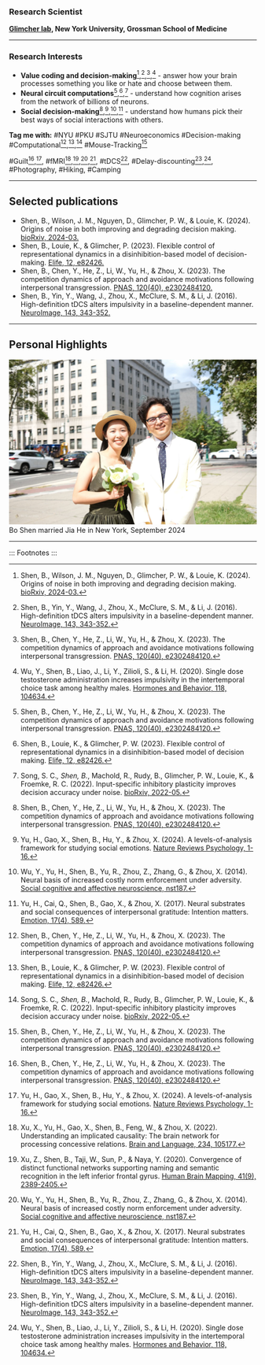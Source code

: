 
### Research Scientist

__[Glimcher lab](https://www.neuroeconomicslab.org/), New York University, Grossman School of Medicine__

---
### Research Interests

- __Value coding and decision-making__[^first],[^second],[^third],[^fourth] - answer how your brain processes something you like or hate and choose between them.
- __Neural circuit computations__[^third],[^fifth],[^sixth] - understand how cognition arises from the network of billions of neurons.
- __Social decision-making__[^third],[^seventh],[^tenth],[^eleventh] - understand how humans pick their best ways of social interactions with others.

__Tag me with:__
 <span>#NYU</span> <span>#PKU</span> <span>#SJTU</span> <span>#Neuroeconomics</span> <span>#Decision-making</span> <span>#Computational</span>[^third],[^fifth],[^sixth] <span>#Mouse-Tracking</span>[^third]

<span>#Guilt</span>[^third],[^seventh], <span>#fMRI</span>[^eighth],[^ninth],[^tenth],[^eleventh], <span>#tDCS</span>[^second], <span>#Delay-discounting</span>[^second],[^fourth], <span>#Photography</span>, <span>#Hiking</span>, <span>#Camping</span>


[^first]: Shen, B., Wilson, J. M., Nguyen, D., Glimcher, P. W., & Louie, K. (2024). Origins of noise in both improving and degrading decision making. [bioRxiv, 2024-03.](https://doi.org/10.1101/2024.03.26.586597)

[^second]: Shen, B., Yin, Y., Wang, J., Zhou, X., McClure, S. M., & Li, J. (2016). High-definition tDCS alters impulsivity in a baseline-dependent manner. [NeuroImage, 143, 343-352.](https://doi.org/10.1016/j.neuroimage.2016.09.006)

[^third]: Shen, B., Chen, Y., He, Z., Li, W., Yu, H., & Zhou, X. (2023). The competition dynamics of approach and avoidance motivations following interpersonal transgression. [PNAS, 120(40), e2302484120.](https://doi.org/10.1073/pnas.2302484120)

[^fourth]: Wu, Y., Shen, B., Liao, J., Li, Y., Zilioli, S., & Li, H. (2020). Single dose testosterone administration increases impulsivity in the intertemporal choice task among healthy males. [Hormones and Behavior, 118, 104634.](https://doi.org/10.1016/j.yhbeh.2019.104634)

[^fifth]: Shen, B., Louie, K., & Glimcher, P. W. (2023). Flexible control of representational dynamics in a disinhibition-based model of decision making. [Elife, 12, e82426.](https://doi.org/10.7554/eLife.82426)

[^sixth]: Song, S. C.*, Shen, B.*, Machold, R., Rudy, B., Glimcher, P. W., Louie, K., & Froemke, R. C. (2022). Input-specific inhibitory plasticity improves decision accuracy under noise. [bioRxiv, 2022-05.](https://doi.org/10.1101/2022.05.24.493332)

[^seventh]: Yu, H., Gao, X., Shen, B., Hu, Y., & Zhou, X. (2024). A levels-of-analysis framework for studying social emotions. [Nature Reviews Psychology, 1-16.](https://doi.org/10.1038/s44159-024-00285-1)

[^eighth]: Xu, X., Yu, H., Gao, X., Shen, B., Feng, W., & Zhou, X. (2022). Understanding an implicated causality: The brain network for processing concessive relations. [Brain and Language, 234, 105177.](https://doi.org/10.1016/j.bandl.2022.105177)

[^ninth]: Xu, Z., Shen, B., Taji, W., Sun, P., & Naya, Y. (2020). Convergence of distinct functional networks supporting naming and semantic recognition in the left inferior frontal gyrus. [Human Brain Mapping, 41(9), 2389-2405.](https://doi.org/10.1002/hbm.24953)

[^tenth]: Wu, Y., Yu, H., Shen, B., Yu, R., Zhou, Z., Zhang, G., & Zhou, X. (2014). Neural basis of increased costly norm enforcement under adversity. [Social cognitive and affective neuroscience, nst187.](https://doi.org/10.1093/scan/nst187)

[^eleventh]: Yu, H., Cai, Q., Shen, B., Gao, X., & Zhou, X. (2017). Neural substrates and social consequences of interpersonal gratitude: Intention matters. [Emotion, 17(4), 589.](https://psycnet.apa.org/doi/10.1037/emo0000258)

[^twelfth]: Wu, Y., Wei, R., Ou, J., Shen, B., & Ye, Y. (2022). Estratetraenol increases preference for large sexual reward but not impulsivity among heterosexual males. [Hormones and Behavior, 146, 105266.](https://doi.org/10.1016/j.yhbeh.2022.105266)

---

## Selected publications
- Shen, B., Wilson, J. M., Nguyen, D., Glimcher, P. W., & Louie, K. (2024). Origins of noise in both improving and degrading decision making. [bioRxiv, 2024-03.](https://doi.org/10.1101/2024.03.26.586597)
- Shen, B., Louie, K., & Glimcher, P. (2023). Flexible control of representational dynamics in a disinhibition-based model of decision-making. [Elife, 12, e82426.](https://doi.org/10.7554/eLife.82426)
- Shen, B., Chen, Y., He, Z., Li, W., Yu, H., & Zhou, X. (2023). The competition dynamics of approach and avoidance motivations following interpersonal transgression. [PNAS, 120(40), e2302484120.](https://doi.org/10.1073/pnas.2302484120)
- Shen, B., Yin, Y., Wang, J., Zhou, X., McClure, S. M., & Li, J. (2016). High-definition tDCS alters impulsivity in a baseline-dependent manner. [NeuroImage, 143, 343-352.](https://doi.org/10.1016/j.neuroimage.2016.09.006)
  
---

## Personal Highlights

![photo](https://github.com/BoShenNeuro/BoShenNeuro.github.io/blob/main/WechatIMG49.jpg?raw=true)
Bo Shen married Jia He in New York, September 2024

---

::: Footnotes :::

